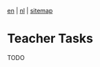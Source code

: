 [en](/en/frocole_tasks_teacher) | [nl](/nl/frocole_tasks_teacher) | [sitemap](/en/sitemap)

# Teacher Tasks

TODO
